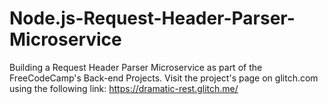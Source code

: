 # Node.js-Request-Header-Parser-Microservice
Building a Request Header Parser Microservice as part of the FreeCodeCamp's Back-end Projects.  Visit the project's page on glitch.com using the following link: https://dramatic-rest.glitch.me/

